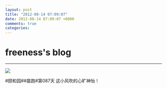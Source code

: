 ```yaml
---
layout: post
title: "2012-08-14 07:09:07"
date: 2012-08-14 07:09:07 +0800
comments: true
categories: 
---
```


# freeness's blog

----------

![](http://okqmqrbgo.bkt.clouddn.com/201208140709071.jpg)

>
\#颐和园\#\#晨跑\#第087天 这小风吹的心旷神怡！